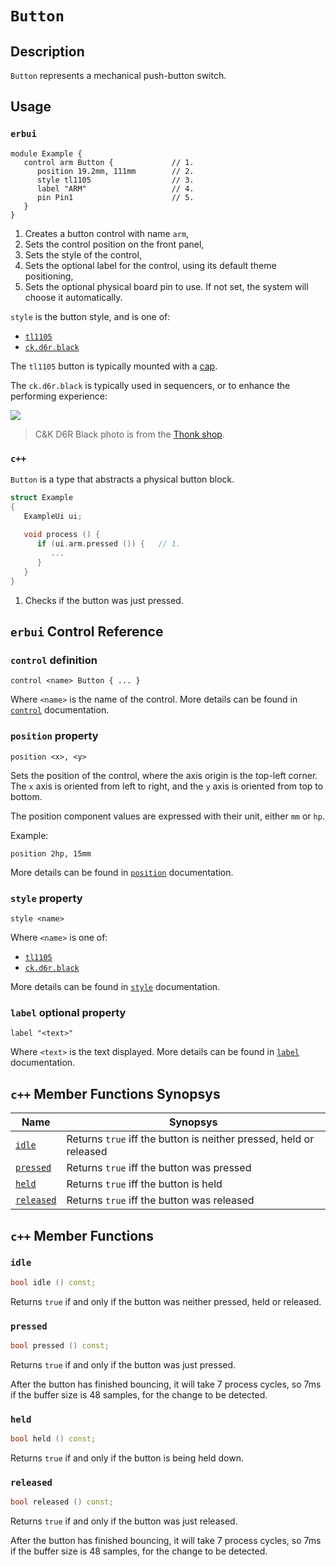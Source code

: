 # `Button`

## Description

`Button` represents a mechanical push-button switch.


## Usage

### `erbui`

```erbui
module Example {
   control arm Button {             // 1.
      position 19.2mm, 111mm        // 2.
      style tl1105                  // 3.
      label "ARM"                   // 4.
      pin Pin1                      // 5.
   }
}
```

1. Creates a button control with name `arm`,
2. Sets the control position on the front panel,
3. Sets the style of the control,
4. Sets the optional label for the control, using its default theme positioning,
5. Sets the optional physical board pin to use. If not set, the system will choose it automatically.

`style` is the button style, and is one of:
- [`tl1105`](https://www.digikey.de/product-detail/en/e-switch/TL1105SPF250Q/EG1862-ND/271559)
- [`ck.d6r.black`](https://www.thonk.co.uk/shop/radio-music-switch/)

The `tl1105` button is typically mounted with a [cap](https://www.digikey.de/product-detail/en/e-switch/1RBLK/EG1882-ND/271579).

The `ck.d6r.black` is typically used in sequencers, or to enhance the performing experience:

<img  src="https://www.thonk.co.uk/wp-content/uploads/2015/01/Radio_Switch_Black.jpg">

> C&K D6R Black photo is from the [Thonk shop](https://www.thonk.co.uk/shop/radio-music-switch/).

### `c++`

`Button` is a type that abstracts a physical button block.

```c++
struct Example
{
   ExampleUi ui;
   
   void process () {
      if (ui.arm.pressed ()) {   // 1.
         ...
      }
   }
}
```

1. Checks if the button was just pressed.


## `erbui` Control Reference

### `control` definition

```
control <name> Button { ... }
```

Where `<name>` is the name of the control.
More details can be found in [`control`](../language/grammar.md#control) documentation.

### `position` property

```
position <x>, <y>
```

Sets the position of the control, where the axis origin is the top-left corner.
The `x` axis is oriented from left to right, and the `y` axis is oriented from top to bottom.

The position component values are expressed with their unit, either `mm` or `hp`.

Example:
```
position 2hp, 15mm
```

More details can be found in [`position`](../language/grammar.md#position) documentation.

### `style` property

```
style <name>
```

Where `<name>` is one of:
- [`tl1105`](https://www.digikey.de/product-detail/en/e-switch/TL1105SPF250Q/EG1862-ND/271559)
- [`ck.d6r.black`](https://www.thonk.co.uk/shop/radio-music-switch/)

More details can be found in [`style`](../language/grammar.md#style) documentation.

### `label` optional property

```
label "<text>"
```

Where `<text>` is the text displayed.
More details can be found in [`label`](../language/grammar.md#label) documentation.


## `c++` Member Functions Synopsys

| Name | Synopsys |
| - | - |
| [`idle`](#idle) | Returns `true` iff the button is neither pressed, held or released |
| [`pressed`](#pressed) | Returns `true` iff the button was pressed |
| [`held`](#held) | Returns `true` iff the button is held |
| [`released`](#released) | Returns `true` iff the button was released |


## `c++` Member Functions

### `idle`

```c++
bool idle () const;
```

Returns `true` if and only if the button was neither pressed, held or released.

### `pressed`

```c++
bool pressed () const;
```

Returns `true` if and only if the button was just pressed.

After the button has finished bouncing, it will take 7 process cycles, so 7ms if the buffer
size is 48 samples, for the change to be detected.

### `held`

```c++
bool held () const;
```

Returns `true` if and only if the button is being held down.

### `released`

```c++
bool released () const;
```

Returns `true` if and only if the button was just released.

After the button has finished bouncing, it will take 7 process cycles, so 7ms if the buffer
size is 48 samples, for the change to be detected.
